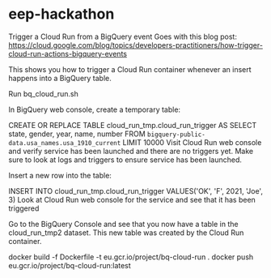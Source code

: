 # eep-hackathon

Trigger a Cloud Run from a BigQuery event
Goes with this blog post: https://cloud.google.com/blog/topics/developers-practitioners/how-trigger-cloud-run-actions-bigquery-events

This shows you how to trigger a Cloud Run container whenever an insert happens into a BigQuery table.

Run bq_cloud_run.sh

In BigQuery web console, create a temporary table:

CREATE OR REPLACE TABLE cloud_run_tmp.cloud_run_trigger AS
SELECT 
  state, gender, year, name, number
FROM `bigquery-public-data.usa_names.usa_1910_current` 
LIMIT 10000
Visit Cloud Run web console and verify service has been launched and there are no triggers yet. Make sure to look at logs and triggers to ensure service has been launched.

Insert a new row into the table:

INSERT INTO cloud_run_tmp.cloud_run_trigger
VALUES('OK', 'F', 2021, 'Joe', 3)
Look at Cloud Run web console for the service and see that it has been triggered

Go to the BigQuery Console and see that you now have a table in the cloud_run_tmp2 dataset. This new table was created by the Cloud Run container.


docker build -f Dockerfile -t eu.gcr.io/project/bq-cloud-run .
docker push eu.gcr.io/project/bq-cloud-run:latest
